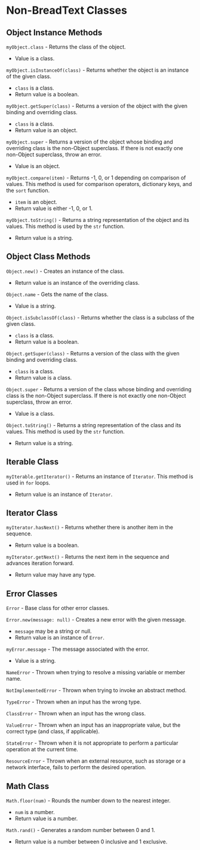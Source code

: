 
# Non-BreadText Classes

## Object Instance Methods

`myObject.class` - Returns the class of the object.

* Value is a class.

`myObject.isInstanceOf(class)` - Returns whether the object is an instance of the given class.
* `class` is a class.
* Return value is a boolean.

`myObject.getSuper(class)` - Returns a version of the object with the given binding and overriding class.

* `class` is a class.
* Return value is an object.

`myObject.super` - Returns a version of the object whose binding and overriding class is the non-Object superclass. If there is not exactly one non-Object superclass, throw an error.

* Value is an object.

`myObject.compare(item)` - Returns -1, 0, or 1 depending on comparison of values. This method is used for comparison operators, dictionary keys, and the `sort` function.

* `item` is an object.
* Return value is either -1, 0, or 1.

`myObject.toString()` - Returns a string representation of the object and its values. This method is used by the `str` function.

* Return value is a string.

## Object Class Methods

`Object.new()` - Creates an instance of the class.

* Return value is an instance of the overriding class.

`Object.name` - Gets the name of the class.

* Value is a string.

`Object.isSubclassOf(class)` - Returns whether the class is a subclass of the given class.

* `class` is a class.
* Return value is a boolean.

`Object.getSuper(class)` - Returns a version of the class with the given binding and overriding class.

* `class` is a class.
* Return value is a class.

`Object.super` - Returns a version of the class whose binding and overriding class is the non-Object superclass. If there is not exactly one non-Object superclass, throw an error.

* Value is a class.

`Object.toString()` - Returns a string representation of the class and its values. This method is used by the `str` function.

* Return value is a string.

## Iterable Class

`myIterable.getIterator()` - Returns an instance of `Iterator`. This method is used in `for` loops.

* Return value is an instance of `Iterator`.

## Iterator Class

`myIterator.hasNext()` - Returns whether there is another item in the sequence.

* Return value is a boolean.

`myIterator.getNext()` - Returns the next item in the sequence and advances iteration forward.
* Return value may have any type.

## Error Classes

`Error` - Base class for other error classes.

`Error.new(message: null)` - Creates a new error with the given message.

* `message` may be a string or null.
* Return value is an instance of `Error`.

`myError.message` - The message associated with the error.

* Value is a string.

`NameError` - Thrown when trying to resolve a missing variable or member name.

`NotImplementedError` - Thrown when trying to invoke an abstract method.

`TypeError` - Thrown when an input has the wrong type.

`ClassError` - Thrown when an input has the wrong class.

`ValueError` - Thrown when an input has an inappropriate value, but the correct type (and class, if applicable).

`StateError` - Thrown when it is not appropriate to perform a particular operation at the current time.

`ResourceError` - Thrown when an external resource, such as storage or a network interface, fails to perform the desired operation.

## Math Class

`Math.floor(num)` - Rounds the number down to the nearest integer.

* `num` is a number.
* Return value is a number.

`Math.rand()` - Generates a random number between 0 and 1.

* Return value is a number between 0 inclusive and 1 exclusive.

